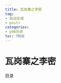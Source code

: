 ```yaml
---
title: 瓦岗寨之李密
tag: 
- 自动生成
- post+
categories:
- p06历史
toc: TRUE
---
```

<h1 id="瓦岗寨之李密">瓦岗寨之李密</h1>
<div class="contents">
<p>目录</p>
</div>
<div class="section-numbering">

</div>
